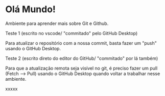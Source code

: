 # Olá Mundo!
 Ambiente para aprender mais sobre Git e Github.

 Teste 1 (escrito no vscode/ "commitado" pelo GitHub Desktop)

 Para atualizar o repositório com a nossa commit, basta fazer um "push" usando o GitHub Desktop.

 Teste 2 (escrito direto do editor do GitHub/ "commitado" por lá também)

 Para que a atualização remota seja visível no git, é preciso fazer um pull (Fetch --> Pull) usando o GitHub Desktop quando voltar a trabalhar nesse ambiente.

xxxxx
